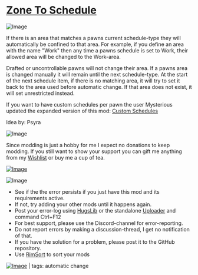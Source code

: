 # [Zone To Schedule](https://steamcommunity.com/sharedfiles/filedetails/?id=2436086611)

![Image](https://i.imgur.com/iCj5o7O.png)

If there is an area that matches a pawns current schedule-type they will automatically be confined to that area.
For example, if you define an area with the name "Work" then any time a pawns schedule is set to Work, their allowed area will be changed to the Work-area.

Drafted or uncontrollable pawns will not change their area. 
If a pawns area is changed manually it will remain until the next schedule-type.
At the start of the next schedule item, if there is no matching area, it will try to set it back to the area used before automatic change. If that area does not exist, it will set unrestricted instead.

If you want to have custom schedules per pawn the user Mysterious updated the expanded version of this mod: [Custom Schedules](https://steamcommunity.com/sharedfiles/filedetails/?id=3316943374)

Idea by: Psyra

![Image](https://i.imgur.com/Ds0rBAD.png)

Since modding is just a hobby for me I expect no donations to keep modding. If you still want to show your support you can gift me anything from my [Wishlist](https://store.steampowered.com/wishlist/id/Mlie) or buy me a cup of tea.

[![Image](https://i.imgur.com/VWG0yff.png)](https://ko-fi.com/G2G55DDYD)

![Image](https://i.imgur.com/5xwDG6H.png)



-  See if the the error persists if you just have this mod and its requirements active.
-  If not, try adding your other mods until it happens again.
-  Post your error-log using [HugsLib](https://steamcommunity.com/workshop/filedetails/?id=818773962) or the standalone [Uploader](https://steamcommunity.com/sharedfiles/filedetails/?id=2873415404) and command Ctrl+F12
-  For best support, please use the Discord-channel for error-reporting.
-  Do not report errors by making a discussion-thread, I get no notification of that.
-  If you have the solution for a problem, please post it to the GitHub repository.
-  Use [RimSort](https://github.com/RimSort/RimSort/releases/latest) to sort your mods

 

[![Image](https://img.shields.io/github/v/release/emipa606/ZoneToSchedule?label=latest%20version&style=plastic&labelColor=0070cd&color=white)](https://steamcommunity.com/sharedfiles/filedetails/changelog/2436086611) | tags:  automatic change
